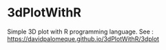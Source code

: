 # 3dPlotWithR

Simple 3D plot with R programming language. See : https://davidpalomeque.github.io/3dPlotWithR/3dplot
